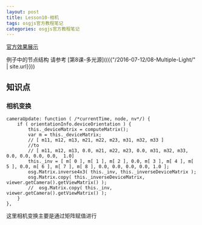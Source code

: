 ```yaml
---
layout: post
title: Lesson10-相机
tags: osgjs官方教程笔记
categories: osgjs官方教程笔记
---
```

[官方效果展示](http://codepen.io/osgjs/pen/lyEnJ)

例子中的节点结构 请参考 [第8课-多光源](({{"/2016-07-12/08-Multiple-Light/" | site.url}}))

## 知识点

### 相机变换

```
cameraUpdate: function ( /*currentTime, node, nv*/) {
    if ( orientationInfo.deviceOrientation ) {
        this._deviceMatrix = computeMatrix();
        var m = this._deviceMatrix;
        // [ m11, m12, m13, m21, m22, m23, m31, m32, m33 ]
        //to
        // [ m11, m12, m13, 0.0, m21, m22, m23, 0.0, m31, m32, m33, 0.0, 0.0, 0.0, 0.0,  1.0]
        this._inv = [ m[ 0 ], m[ 1 ], m[ 2 ], 0.0, m[ 3 ], m[ 4 ], m[ 5 ], 0.0, m[ 6 ], m[ 7 ], m[ 8 ], 0.0, 0.0, 0.0, 0.0, 1.0 ];
        osg.Matrix.inverse4x3( this._inv, this._inverseDeviceMatrix );
        osg.Matrix.copy( this._inverseDeviceMatrix, viewer.getCamera().getViewMatrix() );
        //  osg.Matrix.copy( this._inv, viewer.getCamera().getViewMatrix() );
    }
},
```
这里相机变换主要是通过矩阵赋值进行
